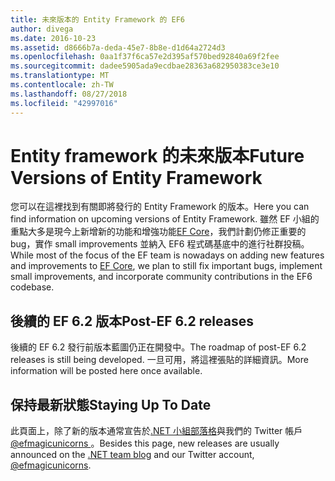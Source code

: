 ```yaml
---
title: 未來版本的 Entity Framework 的 EF6
author: divega
ms.date: 2016-10-23
ms.assetid: d8666b7a-deda-45e7-8b8e-d1d64a2724d3
ms.openlocfilehash: 0aa1f37f6ca57e2d395af570bed92840a69f2fee
ms.sourcegitcommit: dadee5905ada9ecdbae28363a682950383ce3e10
ms.translationtype: MT
ms.contentlocale: zh-TW
ms.lasthandoff: 08/27/2018
ms.locfileid: "42997016"
---
```

# <a name="future-versions-of-entity-framework"></a><span data-ttu-id="64adf-102">Entity framework 的未來版本</span><span class="sxs-lookup"><span data-stu-id="64adf-102">Future Versions of Entity Framework</span></span> 
<span data-ttu-id="64adf-103">您可以在這裡找到有關即將發行的 Entity Framework 的版本。</span><span class="sxs-lookup"><span data-stu-id="64adf-103">Here you can find information on upcoming versions of Entity Framework.</span></span>
<span data-ttu-id="64adf-104">雖然 EF 小組的重點大多是現今上新增新的功能和增強功能[EF Core](https://docs.microsoft.com/en-us/ef/core/index)，我們計劃仍修正重要的 bug，實作 small improvements 並納入 EF6 程式碼基底中的進行社群投稿。</span><span class="sxs-lookup"><span data-stu-id="64adf-104">While most of the focus of the EF team is nowadays on adding new features and improvements to [EF Core](https://docs.microsoft.com/en-us/ef/core/index), we plan to  still fix important bugs, implement small improvements, and incorporate community contributions in the EF6 codebase.</span></span>

## <a name="post-ef-62-releases"></a><span data-ttu-id="64adf-105">後續的 EF 6.2 版本</span><span class="sxs-lookup"><span data-stu-id="64adf-105">Post-EF 6.2 releases</span></span>

<span data-ttu-id="64adf-106">後續的 EF 6.2 發行前版本藍圖仍正在開發中。</span><span class="sxs-lookup"><span data-stu-id="64adf-106">The roadmap of post-EF 6.2 releases is still being developed.</span></span> <span data-ttu-id="64adf-107">一旦可用，將這裡張貼的詳細資訊。</span><span class="sxs-lookup"><span data-stu-id="64adf-107">More information will be posted here once available.</span></span>
 
## <a name="staying-up-to-date"></a><span data-ttu-id="64adf-108">保持最新狀態</span><span class="sxs-lookup"><span data-stu-id="64adf-108">Staying Up To Date</span></span>  
  
<span data-ttu-id="64adf-109">此頁面上，除了新的版本通常宣告於[.NET 小組部落格](https://blogs.msdn.microsoft.com/dotnet/tag/entity-framework/)與我們的 Twitter 帳戶[ @efmagicunicorns ](http://twitter.com/efmagicunicorns)。</span><span class="sxs-lookup"><span data-stu-id="64adf-109">Besides this page, new releases are usually announced on the [.NET team blog](https://blogs.msdn.microsoft.com/dotnet/tag/entity-framework/) and our Twitter account, [@efmagicunicorns](http://twitter.com/efmagicunicorns).</span></span>
  